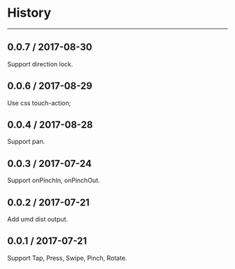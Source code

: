# History
----

## 0.0.7 / 2017-08-30

Support direction lock.

## 0.0.6 / 2017-08-29

Use css touch-action;

## 0.0.4 / 2017-08-28

Support pan.

## 0.0.3 / 2017-07-24

Support onPinchIn, onPinchOut.

## 0.0.2 / 2017-07-21

Add umd dist output.

## 0.0.1 / 2017-07-21

Support Tap, Press, Swipe, Pinch, Rotate.